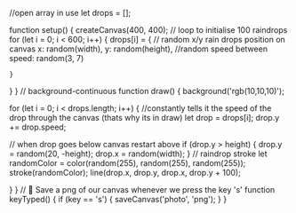 //open array in use
let drops = [];

function setup() {
  createCanvas(400, 400);
  // loop to initialise 100 raindrops
  for (let i = 0; i < 600; i++) {
    drops[i] = {
  // random x/y rain drops position on canvas 
      x: random(width),
      y: random(height),
  //random speed between
      speed: random(3, 7)
      
    }
  }
}
  // background-continuous
function draw() {
  background('rgb(10,10,10)');
  
  for (let i = 0; i < drops.length; i++) {
    //constantly tells it the speed of the drop through the canvas (thats why           its in draw)
    let drop = drops[i];
    drop.y += drop.speed;
    
  // when drop goes below canvas restart above 
    if (drop.y > height) {
      drop.y = random(20, -height);
      drop.x = random(width);
    }
    // raindrop stroke
    let randomColor = color(random(255), random(255), random(255));
    stroke(randomColor);
    line(drop.x, drop.y, drop.x, drop.y + 100);
    
      
  }
}
// 📸 Save a png of our canvas whenever we press the key 's'
function keyTyped() {
  if (key == 's') {
    saveCanvas('photo', 'png');
  }
}
